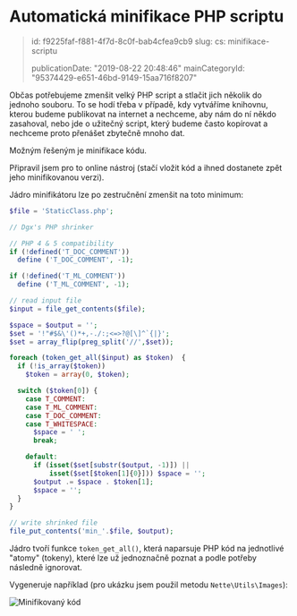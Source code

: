 Automatická minifikace PHP scriptu
==================================

> id: f9225faf-f881-4f7d-8c0f-bab4cfea9cb9
> slug:
> 	cs: minifikace-scriptu
> 
> publicationDate: "2019-08-22 20:48:46"
> mainCategoryId: "95374429-e651-46bd-9149-15aa716f8207"

Občas potřebujeme zmenšit velký PHP script a stlačit jich několik do jednoho souboru. To se hodí třeba v případě, kdy vytváříme knihovnu, kterou budeme publikovat na internet a nechceme, aby nám do ní někdo zasahoval, nebo jde o užitečný script, který budeme často kopírovat a nechceme proto přenášet zbytečně mnoho dat.

Možným řešeným je minifikace kódu.

Připravil jsem pro to online nástroj (stačí vložit kód a ihned dostanete zpět jeho minifikovanou verzi).

Jádro minifikátoru lze po zestručnění zmenšit na toto minimum:

```php
$file = 'StaticClass.php';

// Dgx's PHP shrinker

// PHP 4 & 5 compatibility
if (!defined('T_DOC_COMMENT'))
  define ('T_DOC_COMMENT', -1);

if (!defined('T_ML_COMMENT'))
  define ('T_ML_COMMENT', -1);

// read input file
$input = file_get_contents($file);

$space = $output = '';
$set = '!"#$&\'()*+,-./:;<=>?@[\]^`{|}';
$set = array_flip(preg_split('//',$set));

foreach (token_get_all($input) as $token)  {
  if (!is_array($token))
    $token = array(0, $token);

  switch ($token[0]) {
    case T_COMMENT:
    case T_ML_COMMENT:
    case T_DOC_COMMENT:
    case T_WHITESPACE:
      $space = ' ';
      break;

    default:
      if (isset($set[substr($output, -1)]) ||
          isset($set[$token[1]{0}])) $space = '';
      $output .= $space . $token[1];
      $space = '';
  }
}

// write shrinked file
file_put_contents('min_'.$file, $output);
```


Jádro tvoří funkce `token_get_all()`, která naparsuje PHP kód na jednotlivé "atomy" (tokeny), které lze už jednoznačně poznat a podle potřeby následně ignorovat.

Vygeneruje například (pro ukázku jsem použil metodu `Nette\Utils\Images`):

<img src="{$baseUrl}/images/nette-image-minify.png" alt="Minifikovaný kód">
